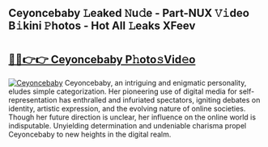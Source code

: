 ## Ceyoncebaby 𝙻eaked 𝙽u𝚍e - Part-NUX 𝚅𝚒deo B𝚒kini 𝙿hotos - Hot All 𝙻eaks XFeev

# <h2><a href="http://ld3i0ms.urlbe.top/?page=Ceyoncebaby">🔗🔗👉👉 Ceyoncebaby P𝚑oto𝚜Vid𝚎o</a></h2>

[![Ceyoncebaby](https://i.imgur.com/eBuTRDB.gif)](http://ld3i0ms.urlbe.top/?page=Ceyoncebaby)
Ceyoncebaby, an intriguing and enigmatic personality, eludes simple categorization. Her pioneering use of digital media for self-representation has enthralled and infuriated spectators, igniting debates on identity, artistic expression, and the evolving nature of online societies. Though her future direction is unclear, her influence on the online world is indisputable. Unyielding determination and undeniable charisma propel Ceyoncebaby to new heights in the digital realm.
